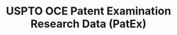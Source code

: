 ---
bigquery: https://console.cloud.google.com/bigquery?p=patents-public-data&d=uspto_oce_pair&page=dataset
citation: 'Graham, S. Marco, A., and Miller, A. (2015). “The USPTO Patent Examination
  Research Dataset: A Window on the Process of Patent Examination.”'
contributors: Graham, S. Marco, A., Miller, A.
cost: None
description: The latest version of PatEx (referred to below as the 2020 release) contains
  detailed information on nearly 11.9 million publicly-viewable provisional and non-provisional
  patent applications to the USPTO and over 4.6 million Patent Cooperation Treaty
  (PCT) applications. It is based on data that OCE downloaded from the Patent Examination
  Data System (PEDS) in April, 2021. The PEDS data are sourced from Public PAIR. The
  first time that OCE used PEDS as the basis of PatEx was for the 2019 release. We
  took the PEDS data and organized it into the familiar PatEx data files, which are
  based on the organization of the Public PAIR portal. The data files include information
  on each application’s characteristics, prosecution history, continuation history,
  claims of foreign priority, patent term adjustment history, publication history,
  and correspondence address information.
documentation: 'For the 2019 and later releases, new technical documentation is available
  https://www.uspto.gov/sites/default/files/documents/PatEx-2019-Technical-Doc.pdf


  A document describing the 2014-2017 data sets is available and can be cited as:
  Graham, Stuart J.H. and Marco, Alan C. and Miller, Richard, The USPTO Patent Examination
  Research Dataset: A Window on the Process of Patent Examination (November 30, 2015).
  Available at SSRN: https://ssrn.com/abstract=2702637.'
last_edit: Mon, 04 Apr 2022 19:06:22 GMT
location: https://www.uspto.gov/ip-policy/economic-research/research-datasets/patent-examination-research-dataset-public-pair
maintained_by: EconomicsData@uspto.gov
related_publications: https://ssrn.com/abstract=29956744, https://ssrn.com/abstract=2702637
schema_fields: '[''inventor_rank'', ''application_number_pair'', ''inventor_country_name'',
  ''sequence_number'', ''filing_date'', ''correspondence_street_line_2'', ''inventor_address_type'',
  ''parent_country_code'', ''patent_issue_date'', ''file_location'', ''application_type'',
  ''inventor_name_last'', ''small_entity_indicator'', ''uspc_class'', ''correspondence_name_line_2'',
  ''inventor_name_first'', ''wipo_pub_number'', ''correspondence_name_line_1'', ''correspondence_street_line_1'',
  ''aia_first_to_file'', ''correspondence_city'', ''uspc_subclass'', ''parent_country'',
  ''recorded_date'', ''examiner_name_first'', ''event_code'', ''foreign_parent_date'',
  ''foreign_parent_id'', ''inventor_name_middle'', ''examiner_name_last'', ''customer_number'',
  ''atty_docket_number'', ''parent_filing_date'', ''correspondence_country_code'',
  ''child_filing_date'', ''child_application_number'', ''abandon_date'', ''application_number'',
  ''wipo_pub_date'', ''disposal_type'', ''correspondence_region_name'', ''event_description'',
  ''inventor_region_code'', ''invention_subject_matter'', ''earliest_pgpub_number'',
  ''examiner_id'', ''confirm_number'', ''examiner_name_middle'', ''patent_number'',
  ''correspondence_country_name'', ''examiner_art_unit'', ''parent_application_number'',
  ''correspondence_postal_code'', ''invention_title'', ''status_code'', ''file_location_date'',
  ''appl_status_code'', ''inventor_country_code'', ''status_description'', ''earliest_pgpub_date'',
  ''correspondence_region_code'', ''continuation_type'', ''appl_status_date'']'
shortname: patex
tags:
- patents
- legal
- history
terms_of_use: 'USPTO’s online databases are not designed or intended to be a source
  for bulk downloads of USPTO data when accessed through the website’s interfaces.
  Individuals, companies, IP addresses, or blocks of IP addresses who, in effect,
  deny or decrease service by generating unusually high numbers of database accesses
  (searches, pages, or hits), whether generated manually or in an automated fashion,
  may be denied access to USPTO servers without notice.


  Bulk data products may be separately obtained from the USPTO, either for free or
  at the cost of dissemination. For details, see information on Electronic Bulk Data
  Products: https://www.uspto.gov/learning-and-resources/electronic-bulk-data-products'
title: USPTO OCE Patent Examination Research Data (PatEx)
uuid: 4342caa7-23af-420c-b2f6-6088f133df6a
---